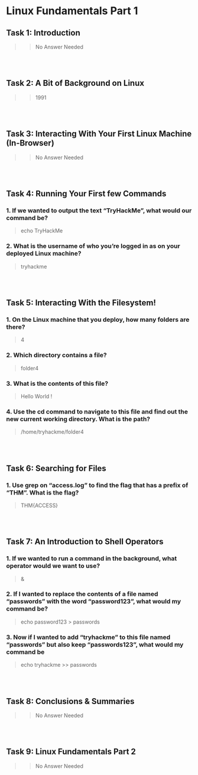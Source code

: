 # Linux Fundamentals Part 1

## Task 1: Introduction
>> No Answer Needed

<br></br>
## Task 2: A Bit of Background on Linux
>> 1991

<br></br>
## Task 3: Interacting With Your First Linux Machine (In-Browser)
>> No Answer Needed

<br></br>
## Task 4: Running Your First few Commands

### 1. If we wanted to output the text “TryHackMe”, what would our command be?
> echo TryHackMe

### 2. What is the username of who you’re logged in as on your deployed Linux machine?
> tryhackme

<br></br>
## Task 5: Interacting With the Filesystem!

### 1. On the Linux machine that you deploy, how many folders are there?
> 4

### 2. Which directory contains a file?
> folder4

### 3. What is the contents of this file?
> Hello World !

### 4. Use the cd command to navigate to this file and find out the new current working directory. What is the path?
> /home/tryhackme/folder4

<br></br>
## Task 6: Searching for Files
### 1. Use grep on “access.log” to find the flag that has a prefix of “THM”. What is the flag?
> THM{ACCESS}

<br></br>
## Task 7: An Introduction to Shell Operators

### 1. If we wanted to run a command in the background, what operator would we want to use?
> &

### 2. If I wanted to replace the contents of a file named “passwords” with the word “password123”, what would my command be?
> echo password123 > passwords

### 3. Now if I wanted to add “tryhackme” to this file named “passwords” but also keep “passwords123”, what would my command be
> echo tryhackme >> passwords

<br></br>
## Task 8: Conclusions & Summaries
>> No Answer Needed

<br></br>
## Task 9: Linux Fundamentals Part 2
>> No Answer Needed
